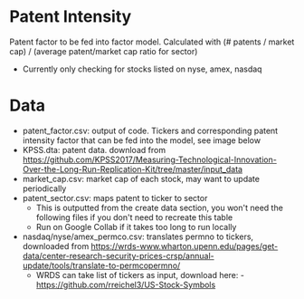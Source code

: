 # Patent Intensity 
Patent factor to be fed into factor model. Calculated with (# patents / market cap) / (average patent/market cap ratio for sector)

- Currently only checking for stocks listed on nyse, amex, nasdaq


# Data
- patent_factor.csv: output of code. Tickers and corresponding patent intensity factor that can be fed into the model, see image below
- KPSS.dta: patent data. download from https://github.com/KPSS2017/Measuring-Technological-Innovation-Over-the-Long-Run-Replication-Kit/tree/master/input_data
- market_cap.csv: market cap of each stock, may want to update periodically
- patent_sector.csv: maps patent to ticker to sector
	- This is outputted from the create data section, you won't need the following files if you don't need to recreate this table
	- Run on Google Collab if it takes too long to run locally 
- nasdaq/nyse/amex_permco.csv: translates permno to tickers, downloaded from https://wrds-www.wharton.upenn.edu/pages/get-data/center-research-security-prices-crsp/annual-update/tools/translate-to-permcopermno/
	- WRDS can take list of tickers as input, download here: - https://github.com/rreichel3/US-Stock-Symbols



